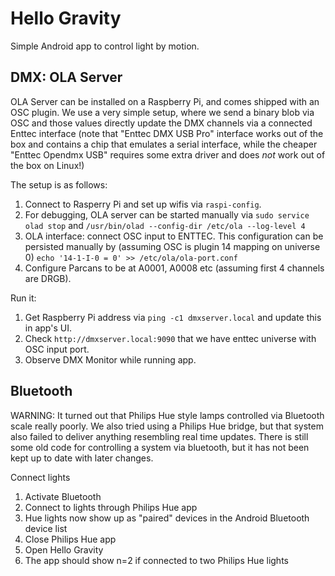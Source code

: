 # Hello Gravity

Simple Android app to control light by motion.

## DMX: OLA Server

OLA Server can be installed on a Raspberry Pi, and comes shipped with an OSC
plugin. We use a very simple setup, where we send a binary blob via OSC and
those values directly update the DMX channels via a connected Enttec interface
(note that "Enttec DMX USB Pro" interface works out of the box and contains a
chip that emulates a serial interface, while the cheaper "Enttec Opendmx USB"
requires some extra driver and does *not* work out of the box on Linux!)

The setup is as follows:

1. Connect to Rasperry Pi and set up wifis via `raspi-config`.
2. For debugging, OLA server can be started manually via
   `sudo service olad stop` and
   `/usr/bin/olad --config-dir /etc/ola --log-level 4`
3. OLA interface: connect OSC input to ENTTEC. This configuration can be
   persisted manually by  (assuming OSC is plugin 14 mapping on universe 0)
   `echo '14-1-I-0 = 0' >> /etc/ola/ola-port.conf`
4. Configure Parcans to be at A0001, A0008 etc (assuming first 4 channels are
   DRGB).

Run it:

1. Get Raspberry Pi address via `ping -c1 dmxserver.local` and update this in
   app's UI.
2. Check `http://dmxserver.local:9090` that we have enttec universe with OSC
   input port.
3. Observe DMX Monitor while running app.

## Bluetooth

WARNING: It turned out that Philips Hue style lamps controlled via Bluetooth
scale really poorly. We also tried using a Philips Hue bridge, but that system
also failed to deliver anything resembling real time updates. There is still
some old code for controlling a system via bluetooth, but it has not been kept
up to date with later changes.

Connect lights

1. Activate Bluetooth
2. Connect to lights through Philips Hue app
3. Hue lights now show up as "paired" devices in the Android Bluetooth device list
4. Close Philips Hue app
5. Open Hello Gravity
6. The app should show n=2 if connected to two Philips Hue lights
